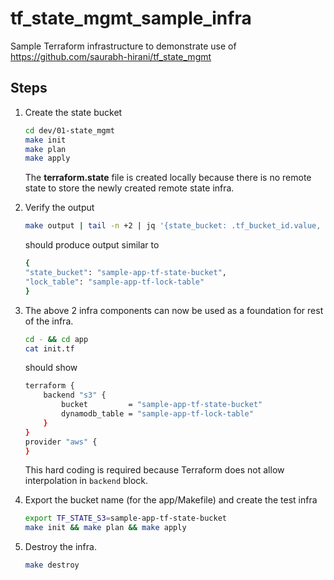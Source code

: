# tf_state_mgmt_sample_infra

Sample Terraform infrastructure to demonstrate use of https://github.com/saurabh-hirani/tf_state_mgmt

## Steps

1. Create the state bucket

    ```sh
    cd dev/01-state_mgmt
    make init
    make plan
    make apply
    ```

    The **terraform.state** file is created locally because there is no remote state to
    store the newly created remote state infra.

2. Verify the output

    ```sh
    make output | tail -n +2 | jq '{state_bucket: .tf_bucket_id.value, lock_table: .tf_lock_table_name.value[0]}'
    ```

    should produce output similar to

    ```sh
    {
    "state_bucket": "sample-app-tf-state-bucket",
    "lock_table": "sample-app-tf-lock-table"
    }
    ```

3. The above 2 infra components can now be used as a foundation for rest of the infra.

    ```sh
    cd - && cd app
    cat init.tf
    ```

    should show

    ```sh
    terraform {
        backend "s3" {
            bucket         = "sample-app-tf-state-bucket"
            dynamodb_table = "sample-app-tf-lock-table"
        }
    }
    provider "aws" {
    }
    ```

    This hard coding is required because Terraform does not allow interpolation in ```backend``` block.

4. Export the bucket name (for the app/Makefile) and create the test infra

    ```sh
    export TF_STATE_S3=sample-app-tf-state-bucket
    make init && make plan && make apply
    ```

5. Destroy the infra.

    ```sh
    make destroy
    ```

